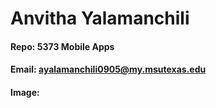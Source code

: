 # Anvitha Yalamanchili
#### Repo: 5373 Mobile Apps
#### Email: ayalamanchili0905@my.msutexas.edu
#### Image:


